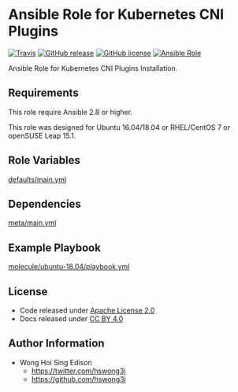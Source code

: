 # Ansible Role for Kubernetes CNI Plugins

[![Travis](https://img.shields.io/travis/alvistack/ansible-role-kubernetes-cni.svg)](https://travis-ci.org/alvistack/ansible-role-kubernetes-cni)
[![GitHub release](https://img.shields.io/github/release/alvistack/ansible-role-kubernetes-cni.svg)](https://github.com/alvistack/ansible-role-kubernetes-cni)
[![GitHub license](https://img.shields.io/github/license/alvistack/ansible-role-kubernetes-cni.svg)](https://github.com/alvistack/ansible-role-kubernetes-cni/blob/master/LICENSE)
[![Ansible Role](https://img.shields.io/badge/galaxy-alvistack.kubernetes_cni-blue.svg)](https://galaxy.ansible.com/alvistack/kubernetes_cni)

Ansible Role for Kubernetes CNI Plugins Installation.

## Requirements

This role require Ansible 2.8 or higher.

This role was designed for Ubuntu 16.04/18.04 or RHEL/CentOS 7 or openSUSE Leap 15.1.

## Role Variables

[defaults/main.yml](defaults/main.yml)

## Dependencies

[meta/main.yml](meta/main.yml)

## Example Playbook

[molecule/ubuntu-18.04/playbook.yml](molecule/ubuntu-18.04/playbook.yml)

## License

  - Code released under [Apache License 2.0](LICENSE)
  - Docs released under [CC BY 4.0](http://creativecommons.org/licenses/by/4.0/)

## Author Information

  - Wong Hoi Sing Edison
      - <https://twitter.com/hswong3i>
      - <https://github.com/hswong3i>
